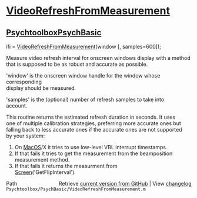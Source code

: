 # [VideoRefreshFromMeasurement](VideoRefreshFromMeasurement)
## [Psychtoolbox](Psychtoolbox)[PsychBasic](PsychBasic)

ifi = [VideoRefreshFromMeasurement](VideoRefreshFromMeasurement)(window [, samples=600]);  
  
Measure video refresh interval for onscreen windows display with a method  
that is supposed to be as robust and accurate as possible.  
  
'window' is the onscreen window handle for the window whose corresponding  
display should be measured.  
  
'samples' is the (optional) number of refresh samples to take into  
account.  
  
This routine returns the estimated refresh duration in seconds. It uses  
one of multiple calibration strategies, preferring more accurate ones but  
falling back to less accurate ones if the accurate ones are not supported  
by your system:  
  
1. On [MacOS](MacOS)/X it tries to use low-level VBL interrupt timestamps.  
2. If that fails it tries to get the measurement from the beamposition  
   measurement method.  
3. If that fails it returns the measurment from  
   [Screen](Screen)('GetFlipInterval').  
  




<div class="code_header" style="text-align:right;">
  <span style="float:left;">Path&nbsp;&nbsp;</span> <span class="counter">Retrieve <a href=
  "https://raw.github.com/Psychtoolbox-3/Psychtoolbox-3/beta/Psychtoolbox/PsychBasic/VideoRefreshFromMeasurement.m">current version from GitHub</a> | View <a href=
  "https://github.com/Psychtoolbox-3/Psychtoolbox-3/commits/beta/Psychtoolbox/PsychBasic/VideoRefreshFromMeasurement.m">changelog</a></span>
</div>
<div class="code">
  <code>Psychtoolbox/PsychBasic/VideoRefreshFromMeasurement.m</code>
</div>

